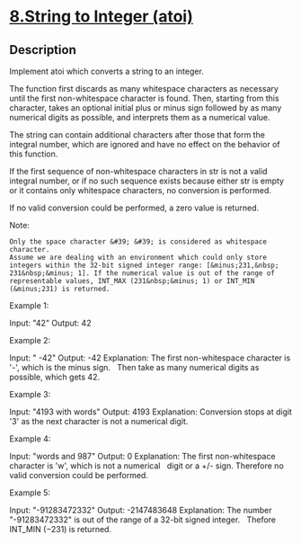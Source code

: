# [8.String to Integer (atoi)](https://leetcode.com/problems/string-to-integer-atoi/)
        
## Description
        
Implement atoi which&nbsp;converts a string to an integer.

The function first discards as many whitespace characters as necessary until the first non-whitespace character is found. Then, starting from this character, takes an optional initial plus or minus sign followed by as many numerical digits as possible, and interprets them as a numerical value.

The string can contain additional characters after those that form the integral number, which are ignored and have no effect on the behavior of this function.

If the first sequence of non-whitespace characters in str is not a valid integral number, or if no such sequence exists because either str is empty or it contains only whitespace characters, no conversion is performed.

If no valid conversion could be performed, a zero value is returned.

Note:


	Only the space character &#39; &#39; is considered as whitespace character.
	Assume we are dealing with an environment which could only store integers within the 32-bit signed integer range: [&minus;231,&nbsp; 231&nbsp;&minus; 1]. If the numerical value is out of the range of representable values, INT_MAX (231&nbsp;&minus; 1) or INT_MIN (&minus;231) is returned.


Example 1:


Input: &quot;42&quot;
Output: 42


Example 2:


Input: &quot;   -42&quot;
Output: -42
Explanation: The first non-whitespace character is &#39;-&#39;, which is the minus sign.
&nbsp;            Then take as many numerical digits as possible, which gets 42.


Example 3:


Input: &quot;4193 with words&quot;
Output: 4193
Explanation: Conversion stops at digit &#39;3&#39; as the next character is not a numerical digit.


Example 4:


Input: &quot;words and 987&quot;
Output: 0
Explanation: The first non-whitespace character is &#39;w&#39;, which is not a numerical 
&nbsp;            digit or a +/- sign. Therefore no valid conversion could be performed.

Example 5:


Input: &quot;-91283472332&quot;
Output: -2147483648
Explanation: The number &quot;-91283472332&quot; is out of the range of a 32-bit signed integer.
&nbsp;            Thefore INT_MIN (&minus;231) is returned.
